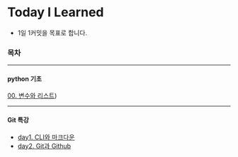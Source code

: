 # Today I Learned

- 1일 1커밋을 목표로 합니다.





### 목차

---

####  python 기초

[00. 변수와 리스트](https://github.com/sara4kyj/python_study/blob/6485c429770c29e99e26617b32ca2b4d71a3a8e6/day1.md))



---

#### Git 특강

- [day1. CLI와 마크다운](https://github.com/sara4kyj/TIL/blob/6485c429770c29e99e26617b32ca2b4d71a3a8e6/day1.md)
- [day2. Git과 Github](https://github.com/sara4kyj/TIL/blob/d53ee67eff992c2d12890ef5a64b422e8878aad1/day2_Git%EA%B3%BCGithub.md)


